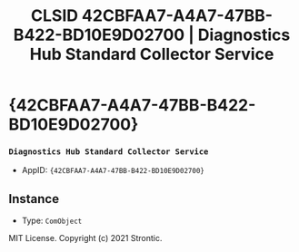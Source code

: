 ﻿---
title: "CLSID 42CBFAA7-A4A7-47BB-B422-BD10E9D02700 | Diagnostics Hub Standard Collector Service"
excerpt: What is COM-Object CLSID 42CBFAA7-A4A7-47BB-B422-BD10E9D02700?
---

# {42CBFAA7-A4A7-47BB-B422-BD10E9D02700}

### `Diagnostics Hub Standard Collector Service`
* AppID: `{42CBFAA7-A4A7-47BB-B422-BD10E9D02700}`

## Instance

* Type: `ComObject`

MIT License. Copyright (c) 2021 Strontic.


